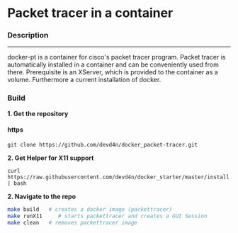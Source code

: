 # Packet tracer in a container

### Description
-------
docker-pt is a container for cisco's packet tracer program. Packet tracer is automatically installed in a container and can be conveniently used from there.
Prerequisite is an XServer, which is provided to the container as a volume. Furthermore a current installation of docker.

### Build
**1. Get the repository**
#### https
```https
git clone https://github.com/devd4n/docker_packet-tracer.git
```
**2. Get Helper for X11 support**
```https
curl https://raw.githubusercontent.com/devd4n/docker_starter/master/install.sh | bash
```

**2. Navigate to the repo**
```bash
make build   # creates a docker image (packettracer)
make runX11     # starts packettracer and creates a GUI Session
make clean   # removes packettracer image
```
